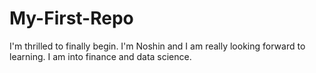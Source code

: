 # My-First-Repo
I'm thrilled to finally begin. 
I'm Noshin and I am really looking forward to learning. 
I am into finance and data science.
